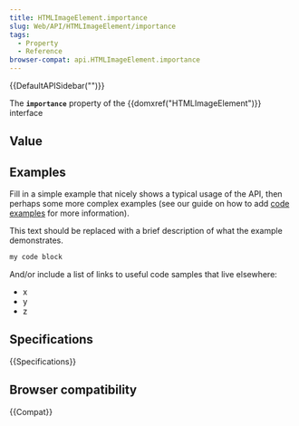 ```yaml
---
title: HTMLImageElement.importance
slug: Web/API/HTMLImageElement/importance
tags:
  - Property
  - Reference
browser-compat: api.HTMLImageElement.importance
---
```

{{DefaultAPISidebar("")}}

The **`importance`** property of the {{domxref("HTMLImageElement")}} interface 

## Value



## Examples

Fill in a simple example that nicely shows a typical usage of the API, then perhaps some more complex examples (see our guide on how to add [code examples](/en-US/docs/MDN/Contribute/Structures/Code_examples) for more information).

This text should be replaced with a brief description of what the example demonstrates.

```js
my code block
```

And/or include a list of links to useful code samples that live elsewhere:

*   x
*   y
*   z

## Specifications

{{Specifications}}

## Browser compatibility

{{Compat}}


